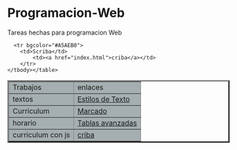 # Programacion-Web
Tareas hechas para programacion Web

<html> <head>
<center><title>Trabajos hechos de tarea</title></center>
</head>

<table border="3" cellpadding="5">
		<tbody><tr bgcolor="#A5AEB0">
			<td>Trabajos</td>
			<td>enlaces</td>
		</tr>
		<tr bgcolor="#A5AEB0">
			<td>textos</td>
			<td><a href="practica 1 corona.html">Estilos de Texto</a></td>
		</tr>
		<tr bgcolor="#A5AEB0">
			<td>Curriculum</td>
			<td><a href="Curriculum corona.html">Marcado</a></td>
		</tr>
		<tr bgcolor="#A5AEB0">
			<td>horario</td>
			<td><a href="practica 3.html">Tablas avanzadas</a></td>
		</tr>
		<tr bgcolor="#A5AEB0">
		<td>curriculum con js</td>
			<td><a href="practica 4.html">criba</a></td>
		</tr>
      
      <tr bgcolor="#A5AEB0">
		<td>Scriba</td>
			<td><a href="index.html">criba</a></td>
		</tr>
	</tbody></table>
